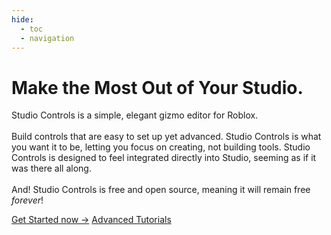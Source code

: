 ```yaml
---
hide:
  - toc
  - navigation
---
```


<div class="landing-page-container">
  <h1 class="landing-header">Make the Most Out of Your Studio.</h1>
  <p class="landing-paragraph">Studio Controls is a simple, elegant gizmo editor for Roblox. <br> <br>
    Build controls that are easy to set up yet advanced. Studio Controls is what you want it to be,
    letting you focus on creating, not building tools. Studio Controls is designed to feel integrated directly into Studio, seeming as if it was there all along.
    <br> <br>
    And! Studio Controls is free and open source, meaning it will remain free <em>forever</em>! 
  </p>
  <div>
    <a href="Fundamentals/Get%20Started/" class="md-button md-button--primary">Get Started now &#8594;</a>
    <a href="Intro%20Tutorials/Downloading/" class="md-button">Advanced Tutorials</a>
  </div>
</div>